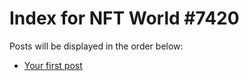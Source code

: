 # Index for NFT World #7420
Posts will be displayed in the order below:

- [Your first post](./001-first.md)

